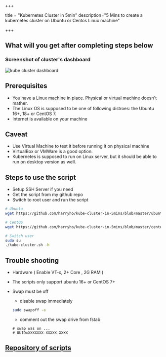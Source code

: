 +++


title = "Kubernetes Cluster in 5min"
description="5 Mins to create a kubernetes cluster on Ubuntu or Centos Linux machine"

+++


## What will you get after completing steps below

### Screenshot of cluster's dashboard

![kube cluster dashboard](/img/kube_pods_metrics.jpg)



## Prerequisites


* You have a Linux machine in place. Physical or virtual machine doesn't mather.
* The Linux OS is supposed to be one of following distroes: the Ubuntu 16+, 18+ or CentOS 7.
* Internet is available on your machine

 
## Caveat

- Use Virtual Machine to test it before running it on physical machine
- VirtualBox or VMWare is a good option.
- Kubernetes is supposed to run on Linux server, but it should be able to run on desktop version as well. 

## Steps to use the script 

- Setup SSH Server if you need
- Get the script from my github repo
- Switch to root user and run the script

```bash
# Ubuntu
wget https://github.com/harryho/kube-cluster-in-5mins/blob/master/ubuntu/kube-cluster.sh

# CentOS
wget https://github.com/harryho/kube-cluster-in-5mins/blob/master/centos/kube-cluster.sh

# Switch user
sudo su
./kube-cluster.sh -h

```


## Trouble shooting

- Hardware ( Enable VT-x,  2+ Core , 2G RAM )
- The scripts only support ubuntu 16+ or CentOS 7+
- Swap must be off

    - disable swap immediately

    ```bash
    sudo swapoff -a
    ```

    - comment out the swap drive from fstab

    ```
    # swap was on ...
    # UUID=XXXXXXX-XXXXX-XXXX
    ```


## [Repository of scripts](https://github.com/harryho/kube-cluster-in-5mins.git)